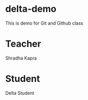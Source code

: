 # delta-demo
This is demo for Git and Github class

# Teacher
Shradha Kapra

# Student
Delta Student